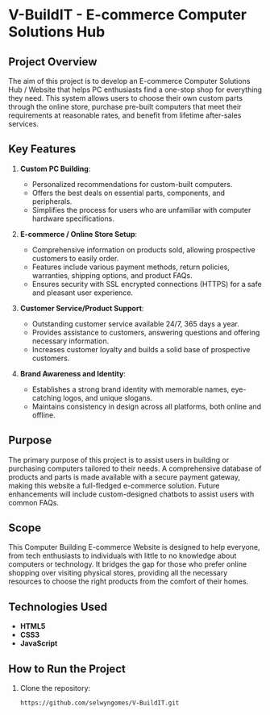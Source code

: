 # V-BuildIT - E-commerce Computer Solutions Hub

## Project Overview

The aim of this project is to develop an E-commerce Computer Solutions Hub / Website that helps PC enthusiasts find a one-stop shop for everything they need. This system allows users to choose their own custom parts through the online store, purchase pre-built computers that meet their requirements at reasonable rates, and benefit from lifetime after-sales services.

## Key Features

1. **Custom PC Building**:
   - Personalized recommendations for custom-built computers.
   - Offers the best deals on essential parts, components, and peripherals.
   - Simplifies the process for users who are unfamiliar with computer hardware specifications.

2. **E-commerce / Online Store Setup**:
   - Comprehensive information on products sold, allowing prospective customers to easily order.
   - Features include various payment methods, return policies, warranties, shipping options, and product FAQs.
   - Ensures security with SSL encrypted connections (HTTPS) for a safe and pleasant user experience.

3. **Customer Service/Product Support**:
   - Outstanding customer service available 24/7, 365 days a year.
   - Provides assistance to customers, answering questions and offering necessary information.
   - Increases customer loyalty and builds a solid base of prospective customers.

4. **Brand Awareness and Identity**:
   - Establishes a strong brand identity with memorable names, eye-catching logos, and unique slogans.
   - Maintains consistency in design across all platforms, both online and offline.

## Purpose

The primary purpose of this project is to assist users in building or purchasing computers tailored to their needs. A comprehensive database of products and parts is made available with a secure payment gateway, making this website a full-fledged e-commerce solution. Future enhancements will include custom-designed chatbots to assist users with common FAQs.

## Scope

This Computer Building E-commerce Website is designed to help everyone, from tech enthusiasts to individuals with little to no knowledge about computers or technology. It bridges the gap for those who prefer online shopping over visiting physical stores, providing all the necessary resources to choose the right products from the comfort of their homes.

## Technologies Used

- **HTML5**
- **CSS3**
- **JavaScript**

## How to Run the Project

1. Clone the repository:
   ```bash
   https://github.com/selwyngomes/V-BuildIT.git
```
